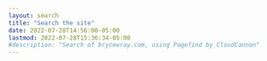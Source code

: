 ```yaml
---
layout: search
title: "Search the site"
date: 2022-07-28T14:56:00-05:00
lastmod: 2022-07-28T15:36:34-05:00
#description: "Search of brycewray.com, using Pagefind by CloudCannon"
---
```


